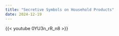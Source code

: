 ```yaml
---
title: "Secretive Symbols on Household Products"
date: 2024-12-19
---
```


{{< youtube 0YU3n_rR_n8 >}}
